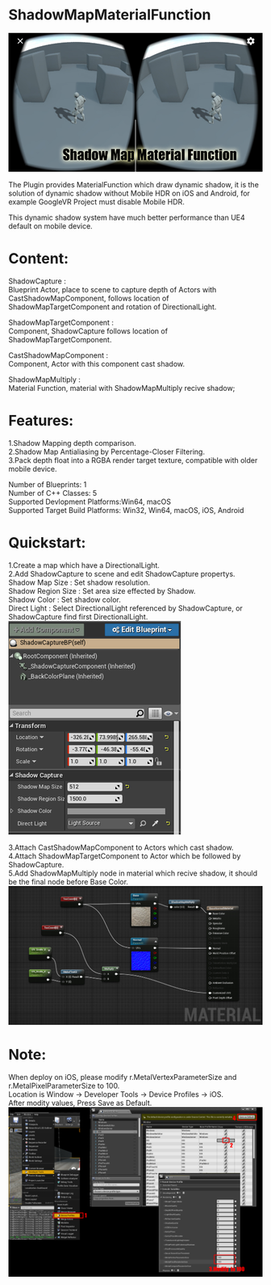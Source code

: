 # ShadowMapMaterialFunction
![image](https://github.com/quickzero/ShadowMapMaterialFunctionExample/blob/master/Featured%20Image_01.jpg)

The Plugin provides MaterialFunction which draw dynamic shadow, it is the solution of dynamic shadow without Mobile HDR on iOS and Android, for example GoogleVR Project must disable Mobile HDR.

This dynamic shadow system have much better performance than UE4 default on mobile device.

# Content:
ShadowCapture :<br>
Blueprint Actor, place to scene to capture depth of Actors with CastShadowMapComponent, follows location of ShadowMapTargetComponent and rotation of DirectionalLight.

ShadowMapTargetComponent :<br>
Component, ShadowCapture follows location of ShadowMapTargetComponent.

CastShadowMapComponent :<br>
Component, Actor with this component cast shadow.

ShadowMapMultiply :<br>
Material Function, material with ShadowMapMultiply recive shadow;

# Features:
1.Shadow Mapping depth comparison.<br>
2.Shadow Map Antialiasing by Percentage-Closer Filtering.<br>
3.Pack depth float into a RGBA render target texture, compatible with older mobile device.<br>

Number of Blueprints: 1<br>
Number of C++ Classes: 5<br>
Supported Devlopment Platforms:Win64, macOS<br>
Supported Target Build Platforms: Win32, Win64, macOS, iOS, Android<br>

# Quickstart:
1.Create a map which have a DirectionalLight.<br>
2.Add ShadowCapture to scene and edit ShadowCapture propertys.<br>
    Shadow Map Size : Set shadow resolution.<br>
    Shadow Region Size : Set area size effected by Shadow.<br>
    Shadow Color : Set shadow color.<br>
    Direct Light : Select DirectionalLight referenced by ShadowCapture, or ShadowCapture find first DirectionalLight.<br>
![image](https://github.com/quickzero/ShadowMapMaterialFunctionExample/blob/master/ShadowCaptureParameter.jpg)

3.Attach CastShadowMapComponent to Actors which cast shadow.<br>
4.Attach ShadowMapTargetComponent to Actor which be followed by ShadowCapture.<br>
5.Add ShadowMapMultiply node in material which recive shadow, it should be the final node before Base Color.<br>
![image](https://github.com/quickzero/ShadowMapMaterialFunctionExample/blob/master/MaterialEditor.jpg)

# Note:
When deploy on iOS, please modify r.MetalVertexParameterSize and r.MetalPixelParameterSize to 100.<br>
Location is Window -> Developer Tools -> Device Profiles -> iOS.<br>
After modity values, Press Save as Default.<br>
![image](https://github.com/quickzero/ShadowMapMaterialFunctionExample/blob/master/Note_01.jpg)


